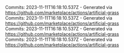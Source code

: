 Commits: 2023-11-11T16:18:10.537Z - Generated via https://github.com/marketplace/actions/artificial-grass
<br>
Commits: 2023-11-11T16:18:10.537Z - Generated via https://github.com/marketplace/actions/artificial-grass
<br>
Commits: 2023-11-11T16:18:10.537Z - Generated via https://github.com/marketplace/actions/artificial-grass
<br>
Commits: 2023-11-11T16:18:10.537Z - Generated via https://github.com/marketplace/actions/artificial-grass
<br>
